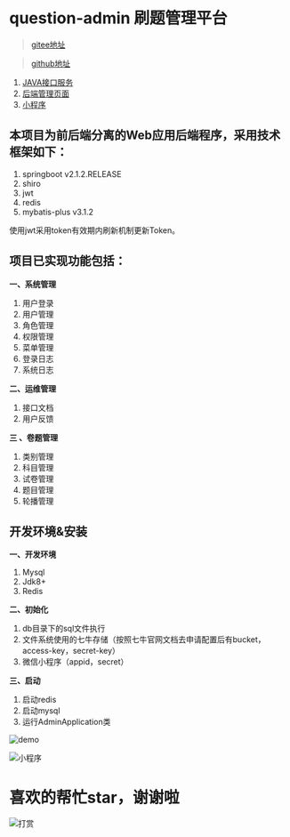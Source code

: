 # question-admin 刷题管理平台

>  [gitee地址](https://gitee.com/zvc888/question-admin.git)

>  [github地址](https://github.com/zvc888/question-admin.git)

1. [JAVA接口服务](https://github.com/zvc888/question-admin.git)
2. [后端管理页面](https://github.com/zvc888/question-admin-console.git)
3. [小程序](https://github.com/zvc888/question-wx.git)

## 本项目为前后端分离的Web应用后端程序，采用技术框架如下：
1. springboot v2.1.2.RELEASE
2. shiro
3. jwt
4. redis
5. mybatis-plus v3.1.2 

使用jwt采用token有效期内刷新机制更新Token。
## 项目已实现功能包括：

**一、系统管理**
1. 用户登录
2. 用户管理
3. 角色管理
4. 权限管理
5. 菜单管理
6. 登录日志
7. 系统日志

**二、运维管理**

1. 接口文档
2. 用户反馈

**三 、卷题管理**

1. 类别管理
2. 科目管理
3. 试卷管理
4. 题目管理
5. 轮播管理


## 开发环境&安装

**一、开发环境**
1. Mysql
2. Jdk8+
3. Redis

**二、初始化**
1. db目录下的sql文件执行
2. 文件系统使用的七牛存储（按照七牛官网文档去申请配置后有bucket，access-key，secret-key）
3. 微信小程序（appid，secret）

**三、启动**
1. 启动redis
2. 启动mysql
3. 运行AdminApplication类


![demo](https://images.gitee.com/uploads/images/2020/0224/154238_f4b6c3b9_87856.png)

![小程序](https://images.gitee.com/uploads/images/2020/0224/154235_160225d6_87856.png)

# 喜欢的帮忙star，谢谢啦

![打赏](https://images.gitee.com/uploads/images/2020/0224/154238_69516fad_87856.png)
